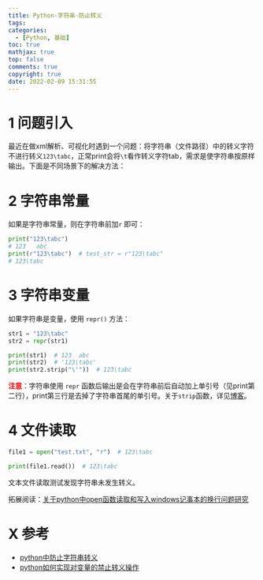 ```yaml
---
title: Python-字符串-防止转义
tags:
categories:
  - [Python, 基础]
toc: true
mathjax: true
top: false
comments: true
copyright: true
date: 2022-02-09 15:31:55
---
```


# 1 问题引入

最近在做xml解析、可视化时遇到一个问题：将字符串（文件路径）中的转义字符不进行转义`123\tabc`，正常print会将`\t`看作转义字符tab，需求是使字符串按原样输出。下面是不同场景下的解决方法：

# 2 字符串常量

如果是字符串常量，则在字符串前加`r` 即可：

```python
print("123\tabc")
# 123	abc
print(r"123\tabc")  # test_str = r"123\tabc"
# 123\tabc
```

# 3 字符串变量

如果字符串是变量，使用 `repr()` 方法：

```python
str1 = "123\tabc"
str2 = repr(str1)

print(str1)  # 123	abc
print(str2)  # '123\tabc'
print(str2.strip("\'"))  # 123\tabc
```

<font color=red>**注意**</font>：字符串使用 `repr` 函数后输出是会在字符串前后自动加上单引号（见print第二行），print第三行是去掉了字符串首尾的单引号。关于`strip`函数，详见[博客](https://dragonliu.tk/2022/02/09/python%E5%8E%BB%E9%99%A4%E5%AD%97%E7%AC%A6%E4%B8%B2%E9%A6%96%E5%B0%BE%E7%9A%84%E7%A9%BA%E6%A0%BC/)。

# 4 文件读取

```python
file1 = open("test.txt", "r")  # 123\tabc

print(file1.read())  # 123\tabc
```

文本文件读取测试发现字符串未发生转义。

拓展阅读：[关于python中open函数读取和写入windows记事本的换行问题研究](https://blog.csdn.net/ahalearner/article/details/119777972)

# X 参考

* [python中防止字符串转义](https://www.cnblogs.com/hellofengying/p/10183057.html)
* [python如何实现对变量的禁止转义操作](https://blog.csdn.net/weixin_41813169/article/details/105702294)

